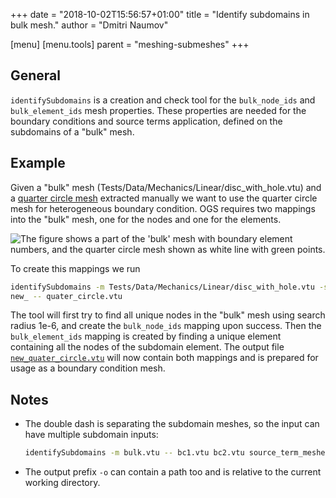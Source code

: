 +++
date = "2018-10-02T15:56:57+01:00"
title = "Identify subdomains in bulk mesh."
author = "Dmitri Naumov"

[menu]
  [menu.tools]
    parent = "meshing-submeshes"
+++

## General

`identifySubdomains` is a creation and check tool for the `bulk_node_ids` and
`bulk_element_ids` mesh properties. These properties are needed for the boundary
conditions and source terms application, defined on the subdomains of a "bulk"
mesh.

## Example

Given a "bulk" mesh (Tests/Data/Mechanics/Linear/disc_with_hole.vtu) and a
[quarter circle mesh](quater_circle.vtu) extracted manually we want to use the
quarter circle mesh for heterogeneous boundary condition. OGS requires two
mappings into the "bulk" mesh, one for the nodes and one for the elements.

![](disc_with_hole_and_bondary.png#one-half "The figure shows a part of the
'bulk' mesh with boundary element numbers, and the quarter circle mesh shown as
white line with green points.")

To create this mappings we run

```bash
identifySubdomains -m Tests/Data/Mechanics/Linear/disc_with_hole.vtu -s 1e-6 -o
new_ -- quater_circle.vtu
```

The tool will first try to find all unique nodes in the "bulk" mesh using search
radius 1e-6, and create the `bulk_node_ids` mapping upon success. Then the
`bulk_element_ids` mapping is created by finding a unique element containing all
the nodes of the subdomain element. The output file
[`new_quater_circle.vtu`](new_quater_cirle.vtu) will now contain both
mappings and is prepared for usage as a boundary condition mesh.

## Notes

- The double dash is separating the subdomain meshes, so the input can have
   multiple subdomain inputs:

   ```bash
   identifySubdomains -m bulk.vtu -- bc1.vtu bc2.vtu source_term_meshes*.vtu
   ```

- The output prefix `-o` can contain a path too and is relative to the current
   working directory.
